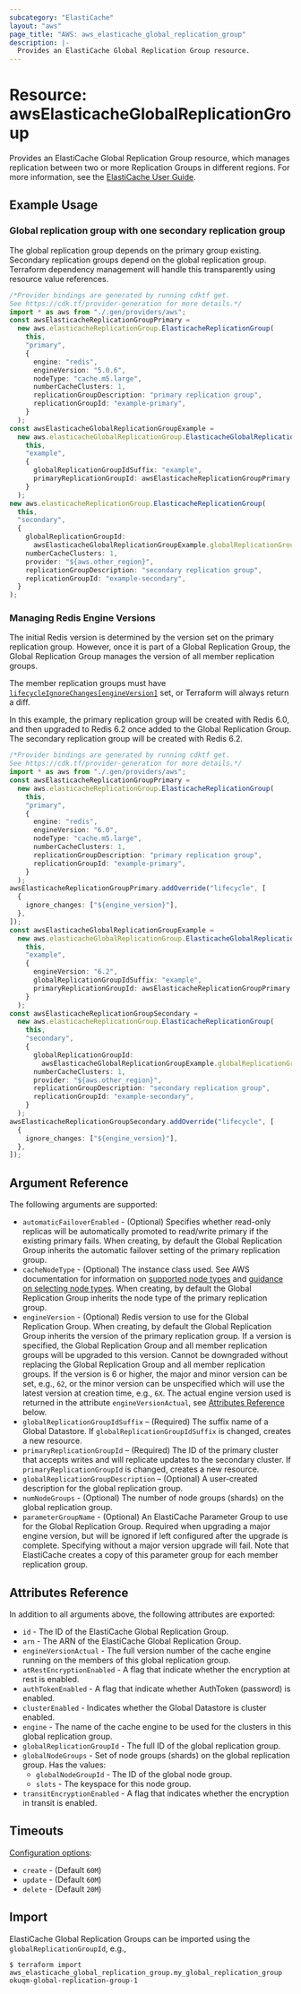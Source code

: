 ```yaml
---
subcategory: "ElastiCache"
layout: "aws"
page_title: "AWS: aws_elasticache_global_replication_group"
description: |-
  Provides an ElastiCache Global Replication Group resource.
---
```


# Resource: awsElasticacheGlobalReplicationGroup

Provides an ElastiCache Global Replication Group resource, which manages replication between two or more Replication Groups in different regions. For more information, see the [ElastiCache User Guide](https://docs.aws.amazon.com/AmazonElastiCache/latest/red-ug/Redis-Global-Datastore.html).

## Example Usage

### Global replication group with one secondary replication group

The global replication group depends on the primary group existing. Secondary replication groups depend on the global replication group. Terraform dependency management will handle this transparently using resource value references.

```typescript
/*Provider bindings are generated by running cdktf get.
See https://cdk.tf/provider-generation for more details.*/
import * as aws from "./.gen/providers/aws";
const awsElasticacheReplicationGroupPrimary =
  new aws.elasticacheReplicationGroup.ElasticacheReplicationGroup(
    this,
    "primary",
    {
      engine: "redis",
      engineVersion: "5.0.6",
      nodeType: "cache.m5.large",
      numberCacheClusters: 1,
      replicationGroupDescription: "primary replication group",
      replicationGroupId: "example-primary",
    }
  );
const awsElasticacheGlobalReplicationGroupExample =
  new aws.elasticacheGlobalReplicationGroup.ElasticacheGlobalReplicationGroup(
    this,
    "example",
    {
      globalReplicationGroupIdSuffix: "example",
      primaryReplicationGroupId: awsElasticacheReplicationGroupPrimary.id,
    }
  );
new aws.elasticacheReplicationGroup.ElasticacheReplicationGroup(
  this,
  "secondary",
  {
    globalReplicationGroupId:
      awsElasticacheGlobalReplicationGroupExample.globalReplicationGroupId,
    numberCacheClusters: 1,
    provider: "${aws.other_region}",
    replicationGroupDescription: "secondary replication group",
    replicationGroupId: "example-secondary",
  }
);

```

### Managing Redis Engine Versions

The initial Redis version is determined by the version set on the primary replication group.
However, once it is part of a Global Replication Group,
the Global Replication Group manages the version of all member replication groups.

The member replication groups must have [`lifecycleIgnoreChanges[engineVersion]`](https://www.terraform.io/language/meta-arguments/lifecycle) set,
or Terraform will always return a diff.

In this example,
the primary replication group will be created with Redis 6.0,
and then upgraded to Redis 6.2 once added to the Global Replication Group.
The secondary replication group will be created with Redis 6.2.

```typescript
/*Provider bindings are generated by running cdktf get.
See https://cdk.tf/provider-generation for more details.*/
import * as aws from "./.gen/providers/aws";
const awsElasticacheReplicationGroupPrimary =
  new aws.elasticacheReplicationGroup.ElasticacheReplicationGroup(
    this,
    "primary",
    {
      engine: "redis",
      engineVersion: "6.0",
      nodeType: "cache.m5.large",
      numberCacheClusters: 1,
      replicationGroupDescription: "primary replication group",
      replicationGroupId: "example-primary",
    }
  );
awsElasticacheReplicationGroupPrimary.addOverride("lifecycle", [
  {
    ignore_changes: ["${engine_version}"],
  },
]);
const awsElasticacheGlobalReplicationGroupExample =
  new aws.elasticacheGlobalReplicationGroup.ElasticacheGlobalReplicationGroup(
    this,
    "example",
    {
      engineVersion: "6.2",
      globalReplicationGroupIdSuffix: "example",
      primaryReplicationGroupId: awsElasticacheReplicationGroupPrimary.id,
    }
  );
const awsElasticacheReplicationGroupSecondary =
  new aws.elasticacheReplicationGroup.ElasticacheReplicationGroup(
    this,
    "secondary",
    {
      globalReplicationGroupId:
        awsElasticacheGlobalReplicationGroupExample.globalReplicationGroupId,
      numberCacheClusters: 1,
      provider: "${aws.other_region}",
      replicationGroupDescription: "secondary replication group",
      replicationGroupId: "example-secondary",
    }
  );
awsElasticacheReplicationGroupSecondary.addOverride("lifecycle", [
  {
    ignore_changes: ["${engine_version}"],
  },
]);

```

## Argument Reference

The following arguments are supported:

* `automaticFailoverEnabled` - (Optional) Specifies whether read-only replicas will be automatically promoted to read/write primary if the existing primary fails.
  When creating, by default the Global Replication Group inherits the automatic failover setting of the primary replication group.
* `cacheNodeType` - (Optional) The instance class used.
  See AWS documentation for information on [supported node types](https://docs.aws.amazon.com/AmazonElastiCache/latest/red-ug/CacheNodes.SupportedTypes.html)
  and [guidance on selecting node types](https://docs.aws.amazon.com/AmazonElastiCache/latest/red-ug/nodes-select-size.html).
  When creating, by default the Global Replication Group inherits the node type of the primary replication group.
* `engineVersion` - (Optional) Redis version to use for the Global Replication Group.
  When creating, by default the Global Replication Group inherits the version of the primary replication group.
  If a version is specified, the Global Replication Group and all member replication groups will be upgraded to this version.
  Cannot be downgraded without replacing the Global Replication Group and all member replication groups.
  If the version is 6 or higher, the major and minor version can be set, e.g., `62`,
  or the minor version can be unspecified which will use the latest version at creation time, e.g., `6X`.
  The actual engine version used is returned in the attribute `engineVersionActual`, see [Attributes Reference](#attributes-reference) below.
* `globalReplicationGroupIdSuffix` – (Required) The suffix name of a Global Datastore. If `globalReplicationGroupIdSuffix` is changed, creates a new resource.
* `primaryReplicationGroupId` – (Required) The ID of the primary cluster that accepts writes and will replicate updates to the secondary cluster. If `primaryReplicationGroupId` is changed, creates a new resource.
* `globalReplicationGroupDescription` – (Optional) A user-created description for the global replication group.
* `numNodeGroups` - (Optional) The number of node groups (shards) on the global replication group.
* `parameterGroupName` - (Optional) An ElastiCache Parameter Group to use for the Global Replication Group.
  Required when upgrading a major engine version, but will be ignored if left configured after the upgrade is complete.
  Specifying without a major version upgrade will fail.
  Note that ElastiCache creates a copy of this parameter group for each member replication group.

## Attributes Reference

In addition to all arguments above, the following attributes are exported:

* `id` - The ID of the ElastiCache Global Replication Group.
* `arn` - The ARN of the ElastiCache Global Replication Group.
* `engineVersionActual` - The full version number of the cache engine running on the members of this global replication group.
* `atRestEncryptionEnabled` - A flag that indicate whether the encryption at rest is enabled.
* `authTokenEnabled` - A flag that indicate whether AuthToken (password) is enabled.
* `clusterEnabled` - Indicates whether the Global Datastore is cluster enabled.
* `engine` - The name of the cache engine to be used for the clusters in this global replication group.
* `globalReplicationGroupId` - The full ID of the global replication group.
* `globalNodeGroups` - Set of node groups (shards) on the global replication group.
  Has the values:
  * `globalNodeGroupId` - The ID of the global node group.
  * `slots` - The keyspace for this node group.
* `transitEncryptionEnabled` - A flag that indicates whether the encryption in transit is enabled.

## Timeouts

[Configuration options](https://developer.hashicorp.com/terraform/language/resources/syntax#operation-timeouts):

* `create` - (Default `60M`)
* `update` - (Default `60M`)
* `delete` - (Default `20M`)

## Import

ElastiCache Global Replication Groups can be imported using the `globalReplicationGroupId`, e.g.,

```console
$ terraform import aws_elasticache_global_replication_group.my_global_replication_group okuqm-global-replication-group-1
```
